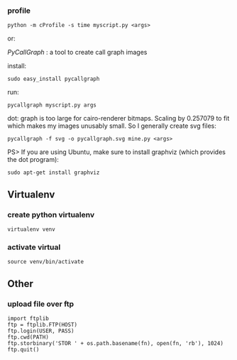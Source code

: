 ### profile

    python -m cProfile -s time myscript.py <args>

or:

*PyCallGraph* : a tool to create call graph images 

install:

    sudo easy_install pycallgraph

run:

    pycallgraph myscript.py args

dot: graph is too large for cairo-renderer bitmaps. Scaling by 0.257079 to fit
which makes my images unusably small. So I generally create svg files:

    pycallgraph -f svg -o pycallgraph.svg mine.py <args>

PS> If you are using Ubuntu, make sure to install graphviz (which provides the dot program):

    sudo apt-get install graphviz


## Virtualenv

### create python virtualenv

    virtualenv venv

### activate virtual

    source venv/bin/activate

## Other

### upload file over ftp

	import ftplib
	ftp = ftplib.FTP(HOST)
	ftp.login(USER, PASS)
	ftp.cwd(PATH)
	ftp.storbinary('STOR ' + os.path.basename(fn), open(fn, 'rb'), 1024)
	ftp.quit()
